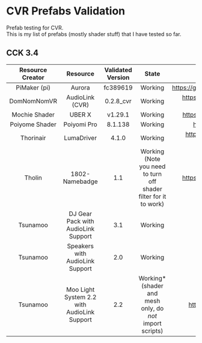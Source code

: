 # CVR Prefabs Validation

Prefab testing for CVR.  
This is my list of prefabs (mostly shader stuff) that I have tested so far.  

## CCK 3.4
| Resource Creator 	|     Resource    	| Validated Version 	|   State             |  Link to Resource                                        |
|:----------------:	|:---------------:	|:-----------------:	|:------------------:	|:-------------------------------------------------------: |
|   PiMaker (pi)   	|      Aurora     	|      fc389619     	| Working            	|   https://github.com/PiMaker/VRChatUnityThings#aurora  	 |
|    DomNomNomVR   	| AudioLink (CVR) 	|     0.2.8_cvr     	| Working            	|   https://github.com/DomNomNomVR/cvr-audio-link/releases |
|     Mochie Shader |    UBER X         |     v1.29.1         | Working             |   https://www.patreon.com/mochieshaders/posts            |
|    Poiyome Shader |    Poiyomi Pro    |     8.1.138         | Working             |   https://www.patreon.com/poiyomi/posts                  |
|     Thorinair    	|    LumaDriver   	|      4.1.0         	| Working |  https://github.com/Thorinair/LumaDriver-for-ChilloutVR/releases    	 |
|     Tholin        |   1802-Namebadge  |     1.1             | Working <br> (Note you need to turn off shader filter for it to work)| https://github.com/89Mods/1802-Namebadge/ |
|     Tsunamoo        |   DJ Gear Pack with AudioLink Support  |     3.1           | Working | https://booth.pm/en/items/3104007 |
|     Tsunamoo        |   Speakers with AudioLink Support |     2.0          | Working | https://booth.pm/en/items/3127194 |
|     Tsunamoo        |   Moo Light System 2.2 with AudioLink Support |  2.2  | Working* (shader and mesh only, do *not* import scripts) | https://tsunamoo.booth.pm/items/4014902 |
